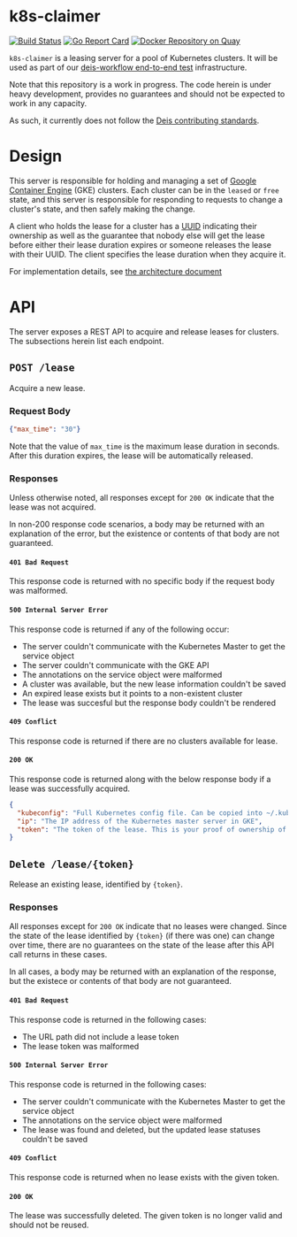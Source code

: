 # k8s-claimer

[![Build Status](https://travis-ci.org/deis/k8s-claimer.svg?branch=master)](https://travis-ci.org/deis/k8s-claimer)
[![Go Report Card](http://goreportcard.com/badge/deis/k8s-claimer)](http://goreportcard.com/report/deis/k8s-claimer)
[![Docker Repository on Quay](https://quay.io/repository/deisci/k8s-claimer/status "Docker Repository on Quay")](https://quay.io/repository/deisci/k8s-claimer)

`k8s-claimer` is a leasing server for a pool of Kubernetes clusters. It will be used as part of our
[deis-workflow end-to-end test](https://github.com/deis/workflow-e2e) infrastructure.

Note that this repository is a work in progress. The code herein is under heavy development,
provides no guarantees and should not be expected to work in any capacity.

As such, it currently does not follow the
[Deis contributing standards](http://docs.deis.io/en/latest/contributing/standards/).

# Design

This server is responsible for holding and managing a set of [Google Container Engine](https://cloud.google.com/container-engine/)
(GKE) clusters. Each cluster can be in the `leased` or `free` state, and this server is responsible for
responding to requests to change a cluster's state, and then safely making the change.

A client who holds the lease for a cluster has a [UUID](https://en.wikipedia.org/wiki/Universally_unique_identifier)
indicating their ownership as well as the guarantee that nobody else will get the lease before
either their lease duration expires or someone releases the lease with their UUID. The client
specifies the lease duration when they acquire it.

For implementation details, see [the architecture document](doc/architecture.md)

# API

The server exposes a REST API to acquire and release leases for clusters. The subsections
herein list each endpoint.

## `POST /lease`

Acquire a new lease.

### Request Body

```json
{"max_time": "30"}
```

Note that the value of `max_time` is the maximum lease duration in seconds. After this duration
expires, the lease will be automatically released.

### Responses

Unless otherwise noted, all responses except for `200 OK` indicate that the lease was not acquired.

In non-200 response code scenarios, a body may be returned with an explanation of the error,
but the existence or contents of that body are not guaranteed.

#### `401 Bad Request`

This response code is returned with no specific body if the request body was malformed.

#### `500 Internal Server Error`

This response code is returned if any of the following occur:

- The server couldn't communicate with the Kubernetes Master to get the service object
- The server couldn't communicate with the GKE API
- The annotations on the service object were malformed
- A cluster was available, but the new lease information couldn't be saved
- An expired lease exists but it points to a non-existent cluster
- The lease was succesful but the response body couldn't be rendered

#### `409 Conflict`

This response code is returned if there are no clusters available for lease.

#### `200 OK`

This response code is returned along with the below response body if a lease was successfully
acquired.

```json
{
  "kubeconfig": "Full Kubernetes config file. Can be copied into ~/.kube/config for use with kubectl",
  "ip": "The IP address of the Kubernetes master server in GKE",
  "token": "The token of the lease. This is your proof of ownership of the cluster, until the lease expires or you release it"
}
```

## `Delete /lease/{token}`

Release an existing lease, identified by `{token}`.

### Responses

All responses except for `200 OK` indicate that no leases were changed. Since the state of the
lease identified by `{token}` (if there was one) can change over time, there are no guarantees
on the state of the lease after this API call returns in these cases.

In all cases, a body may be returned with an explanation of the response, but the existece or
contents of that body are not guaranteed.

#### `401 Bad Request`

This response code is returned in the following cases:

- The URL path did not include a lease token
- The lease token was malformed

#### `500 Internal Server Error`

This response code is returned in the following cases:

- The server couldn't communicate with the Kubernetes Master to get the service object
- The annotations on the service object were malformed
- The lease was found and deleted, but the updated lease statuses couldn't be saved

#### `409 Conflict`

This response code is returned when no lease exists with the given token.

#### `200 OK`

The lease was successfully deleted. The given token is no longer valid and should not be reused.
